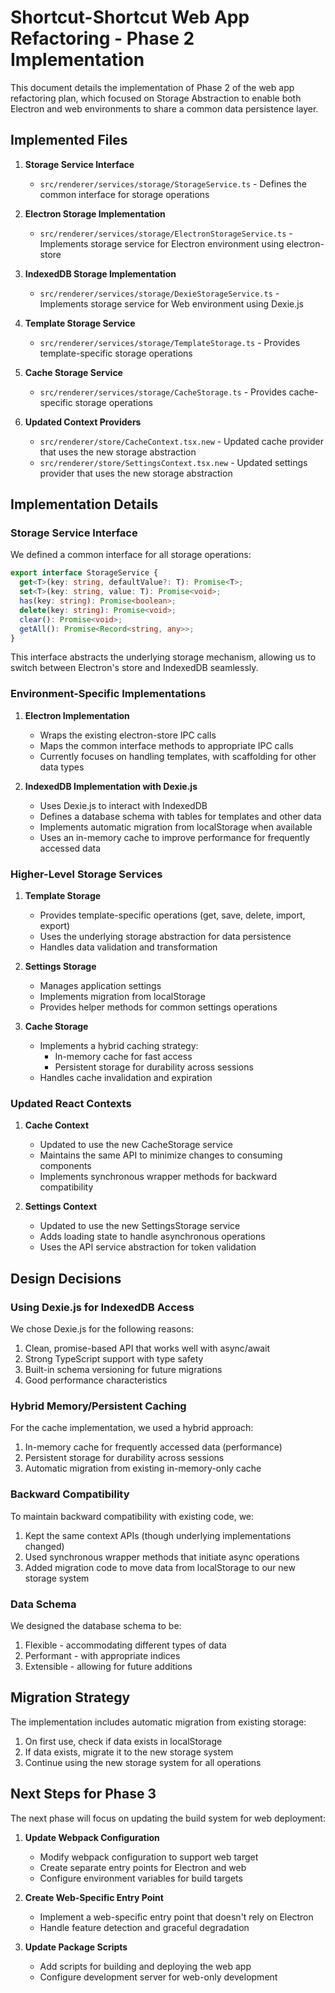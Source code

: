 # Shortcut-Shortcut Web App Refactoring - Phase 2 Implementation

This document details the implementation of Phase 2 of the web app refactoring plan, which focused on Storage Abstraction to enable both Electron and web environments to share a common data persistence layer.

## Implemented Files

1. **Storage Service Interface**
   - `src/renderer/services/storage/StorageService.ts` - Defines the common interface for storage operations

2. **Electron Storage Implementation**
   - `src/renderer/services/storage/ElectronStorageService.ts` - Implements storage service for Electron environment using electron-store

3. **IndexedDB Storage Implementation**
   - `src/renderer/services/storage/DexieStorageService.ts` - Implements storage service for Web environment using Dexie.js

4. **Template Storage Service**
   - `src/renderer/services/storage/TemplateStorage.ts` - Provides template-specific storage operations

5. **Cache Storage Service**
   - `src/renderer/services/storage/CacheStorage.ts` - Provides cache-specific storage operations

6. **Updated Context Providers**
   - `src/renderer/store/CacheContext.tsx.new` - Updated cache provider that uses the new storage abstraction
   - `src/renderer/store/SettingsContext.tsx.new` - Updated settings provider that uses the new storage abstraction

## Implementation Details

### Storage Service Interface

We defined a common interface for all storage operations:

```typescript
export interface StorageService {
  get<T>(key: string, defaultValue?: T): Promise<T>;
  set<T>(key: string, value: T): Promise<void>;
  has(key: string): Promise<boolean>;
  delete(key: string): Promise<void>;
  clear(): Promise<void>;
  getAll(): Promise<Record<string, any>>;
}
```

This interface abstracts the underlying storage mechanism, allowing us to switch between Electron's store and IndexedDB seamlessly.

### Environment-Specific Implementations

1. **Electron Implementation**
   - Wraps the existing electron-store IPC calls
   - Maps the common interface methods to appropriate IPC calls
   - Currently focuses on handling templates, with scaffolding for other data types

2. **IndexedDB Implementation with Dexie.js**
   - Uses Dexie.js to interact with IndexedDB
   - Defines a database schema with tables for templates and other data
   - Implements automatic migration from localStorage when available
   - Uses an in-memory cache to improve performance for frequently accessed data

### Higher-Level Storage Services

1. **Template Storage**
   - Provides template-specific operations (get, save, delete, import, export)
   - Uses the underlying storage abstraction for data persistence
   - Handles data validation and transformation

2. **Settings Storage**
   - Manages application settings
   - Implements migration from localStorage
   - Provides helper methods for common settings operations

3. **Cache Storage**
   - Implements a hybrid caching strategy:
     - In-memory cache for fast access
     - Persistent storage for durability across sessions
   - Handles cache invalidation and expiration

### Updated React Contexts

1. **Cache Context**
   - Updated to use the new CacheStorage service
   - Maintains the same API to minimize changes to consuming components
   - Implements synchronous wrapper methods for backward compatibility

2. **Settings Context**
   - Updated to use the new SettingsStorage service
   - Adds loading state to handle asynchronous operations
   - Uses the API service abstraction for token validation

## Design Decisions

### Using Dexie.js for IndexedDB Access

We chose Dexie.js for the following reasons:
1. Clean, promise-based API that works well with async/await
2. Strong TypeScript support with type safety
3. Built-in schema versioning for future migrations
4. Good performance characteristics

### Hybrid Memory/Persistent Caching

For the cache implementation, we used a hybrid approach:
1. In-memory cache for frequently accessed data (performance)
2. Persistent storage for durability across sessions
3. Automatic migration from existing in-memory-only cache

### Backward Compatibility

To maintain backward compatibility with existing code, we:
1. Kept the same context APIs (though underlying implementations changed)
2. Used synchronous wrapper methods that initiate async operations
3. Added migration code to move data from localStorage to our new storage system

### Data Schema

We designed the database schema to be:
1. Flexible - accommodating different types of data
2. Performant - with appropriate indices
3. Extensible - allowing for future additions

## Migration Strategy

The implementation includes automatic migration from existing storage:
1. On first use, check if data exists in localStorage
2. If data exists, migrate it to the new storage system
3. Continue using the new storage system for all operations

## Next Steps for Phase 3

The next phase will focus on updating the build system for web deployment:

1. **Update Webpack Configuration**
   - Modify webpack configuration to support web target
   - Create separate entry points for Electron and web
   - Configure environment variables for build targets

2. **Create Web-Specific Entry Point**
   - Implement a web-specific entry point that doesn't rely on Electron
   - Handle feature detection and graceful degradation

3. **Update Package Scripts**
   - Add scripts for building and deploying the web app
   - Configure development server for web-only development
